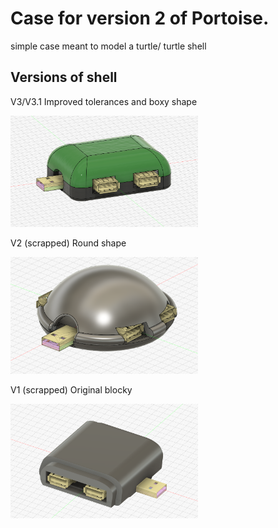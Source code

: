# Case for version 2 of Portoise.

simple case meant to model a turtle/ turtle shell

## Versions of shell

V3/V3.1
Improved tolerances and boxy shape </p>
<img src="CaseForV2/v3.1.png" width="300">

V2 (scrapped)
Round shape </p>
<img src="CaseForV2/v2.png" width="300">

V1 (scrapped)
Original blocky </p>
<img src="CaseForV2/v1image.png" width="300">
